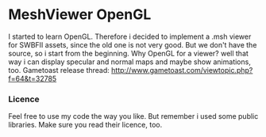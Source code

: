 # MeshViewer OpenGL

I started to learn OpenGL. Therefore i decided to implement a .msh viewer for SWBFII assets, since the old one
is not very good. But we don't have the source, so i start from the beginning.
Why OpenGL for a viewer?
well that way i can display specular and normal maps and maybe show animations, too.
Gametoast release thread: http://www.gametoast.com/viewtopic.php?f=64&t=32785

### Licence
Feel free to use my code the way you like. But remember i used some public libraries. Make sure you read their
licence, too.




